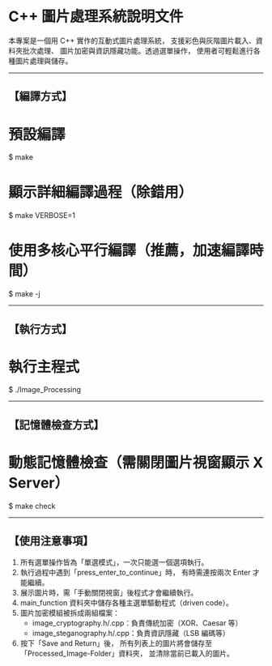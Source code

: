 C++ 圖片處理系統說明文件
======================

本專案是一個用 C++ 實作的互動式圖片處理系統，
支援彩色與灰階圖片載入、資料夾批次處理、
圖片加密與資訊隱藏功能。透過選單操作，
使用者可輕鬆進行各種圖片處理與儲存。

----------------------
【編譯方式】
----------------------
# 預設編譯
$ make

# 顯示詳細編譯過程（除錯用）
$ make VERBOSE=1

# 使用多核心平行編譯（推薦，加速編譯時間）
$ make -j

----------------------
【執行方式】
----------------------
# 執行主程式
$ ./Image_Processing

----------------------
【記憶體檢查方式】
----------------------
# 動態記憶體檢查（需關閉圖片視窗顯示 X Server）
$ make check

----------------------
【使用注意事項】
----------------------
1. 所有選單操作皆為「單選模式」，一次只能選一個選項執行。
2. 執行過程中遇到「press_enter_to_continue」時，
   有時需連按兩次 Enter 才能繼續。
3. 展示圖片時，需「手動關閉視窗」後程式才會繼續執行。
4. main_function 資料夾中儲存各種主選單驅動程式（driven code）。
5. 圖片加密模組被拆成兩組檔案：
   - image_cryptography.h/.cpp：負責傳統加密（XOR、Caesar 等）
   - image_steganography.h/.cpp：負責資訊隱藏（LSB 編碼等）
6. 按下「Save and Return」後，
   所有列表上的圖片將會儲存至「Processed_Image-Folder」資料夾，
   並清除當前已載入的圖片。